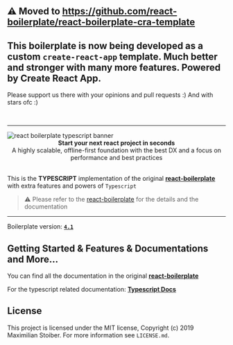 ## ⚠️ Moved to https://github.com/react-boilerplate/react-boilerplate-cra-template

## This boilerplate is now being developed as a custom `create-react-app` template. Much better and stronger with many more features. Powered by Create React App.

Please support us there with your opinions and pull requests :) And with stars ofc :)

<br  />

---

<img  src="https://user-images.githubusercontent.com/3495307/46663063-ca6df600-cbc5-11e8-8a77-d26ab7857f13.png"  alt="react boilerplate typescript banner"  align="center"  />

<br  />

<div  align="center"><strong>Start your next react project in seconds</strong></div>

<div  align="center">A highly scalable, offline-first foundation with the best DX and a focus on performance and best practices</div>

<br  />

This is the **TYPESCRIPT** implementation of the original [**react-boilerplate**](https://github.com/react-boilerplate/react-boilerplate) with extra features and powers of `Typescript`

> ⚠️ Please refer to the [react-boilerplate](https://github.com/react-boilerplate/react-boilerplate) for the details and the documentation

---

Boilerplate version: [**`4.1`**](https://github.com/react-boilerplate/react-boilerplate-typescript/releases)

## Getting Started & Features & Documentations and More...

You can find all the documentation in the original [**react-boilerplate**](https://github.com/react-boilerplate/react-boilerplate)

For the typescript related documentation: [**Typescript Docs**](docs/README.md)

## License

This project is licensed under the MIT license, Copyright (c) 2019 Maximilian
Stoiber. For more information see `LICENSE.md`.
